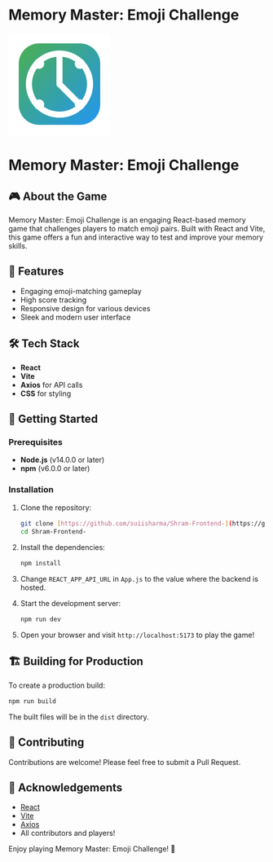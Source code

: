 # Memory Master: Emoji Challenge
![Memory Master Icon](./public/memory-master-icon.svg)

# Memory Master: Emoji Challenge

## 🎮 About the Game

Memory Master: Emoji Challenge is an engaging React-based memory game that challenges players to match emoji pairs. Built with React and Vite, this game offers a fun and interactive way to test and improve your memory skills.

## 🚀 Features

- Engaging emoji-matching gameplay
- High score tracking
- Responsive design for various devices
- Sleek and modern user interface

## 🛠 Tech Stack

- **React**
- **Vite**
- **Axios** for API calls
- **CSS** for styling

## 🏁 Getting Started

### Prerequisites

- **Node.js** (v14.0.0 or later)
- **npm** (v6.0.0 or later)

### Installation

1. Clone the repository:
    ```bash
    git clone [https://github.com/suiisharma/Shram-Frontend-](https://github.com/suiisharma/Shram-Frontend-.git)
    cd Shram-Frontend-
    ```

2. Install the dependencies:
    ```bash
    npm install
    ```

3. Change `REACT_APP_API_URL` in `App.js` to the value where the backend is hosted.

4. Start the development server:
    ```bash
    npm run dev
    ```

5. Open your browser and visit `http://localhost:5173` to play the game!

## 🏗 Building for Production

To create a production build:

```bash
npm run build
```

The built files will be in the `dist` directory.

## 🤝 Contributing

Contributions are welcome! Please feel free to submit a Pull Request.

## 🙏 Acknowledgements

- [React](https://reactjs.org/)
- [Vite](https://vitejs.dev/)
- [Axios](https://axios-http.com/)
- All contributors and players!

Enjoy playing Memory Master: Emoji Challenge! 🎉

